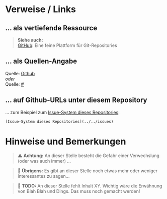 # Verweise / Links

## ... als vertiefende Ressource
> **Siehe auch:**  
> [GitHub](https://www.github.com): Eine feine Plattform für Git-Repositories

## ... als Quellen-Angabe
Quelle: [Github](https://www.github.com)  
_oder_  
Quelle: [#](https://www.github.com)

## ... auf Github-URLs unter diesem Repository
... zum Beispiel zum [Issue-System dieses Repositories](../../issues):
```
[Issue-System dieses Repositories](../../issues)
```


# Hinweise und Bemerkungen

> :warning: **Achtung:** An dieser Stelle besteht die Gefahr einer Verwechslung (oder was auch immer) ...

> :speech_balloon: **Übrigens:** Es gibt an dieser Stelle noch etwas mehr oder weniger interessantes zu sagen...

> :construction: **TODO:** An dieser Stelle fehlt Inhalt XY. Wichtig wäre die Erwähnung von Blah Blah und Dings. Das muss noch gemacht werden!